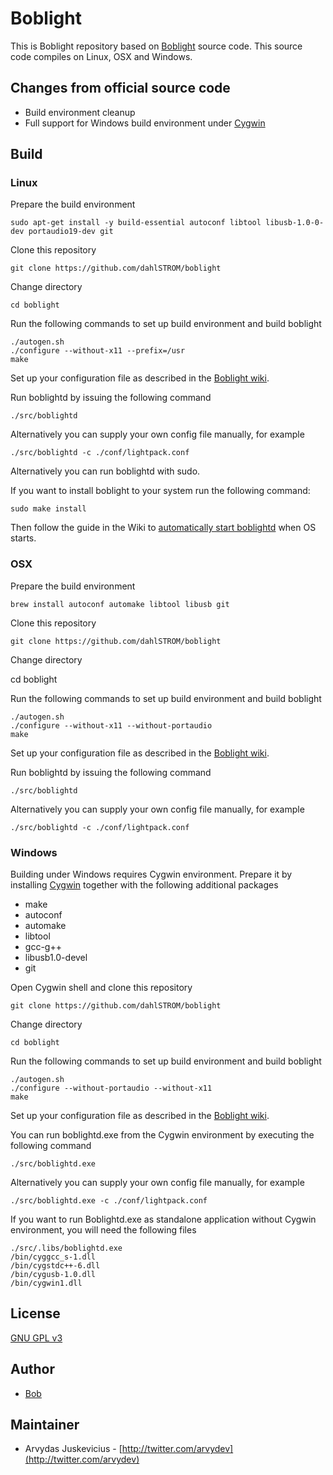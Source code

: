 # Boblight

This is Boblight repository based on [Boblight](https://code.google.com/p/boblight/) source code.
This source code compiles on Linux, OSX and Windows.


## Changes from official source code

* Build environment cleanup
* Full support for Windows build environment under [Cygwin](https://www.cygwin.com/)

## Build

### Linux

Prepare the build environment

	sudo apt-get install -y build-essential autoconf libtool libusb-1.0-0-dev portaudio19-dev git 

Clone this repository

	git clone https://github.com/dahlSTROM/boblight

Change directory

    cd boblight
	
Run the following commands to set up build environment and build boblight

	./autogen.sh
	./configure --without-x11 --prefix=/usr
	make
	
Set up your configuration file as described in the [Boblight wiki](https://code.google.com/p/boblight/wiki/boblightconf). 

Run boblightd by issuing the following command

	./src/boblightd

Alternatively you can supply your own config file manually, for example

	./src/boblightd -c ./conf/lightpack.conf


Alternatively you can run boblightd with sudo.

If you want to install boblight to your system run the following command:

	sudo make install

Then follow the guide in the Wiki to [automatically start boblightd](https://github.com/arvydas/boblight/wiki/Automatically-starting-boblightd-on-Linux) when OS starts.

### OSX

Prepare the build environment

	brew install autoconf automake libtool libusb git

Clone this repository

	git clone https://github.com/dahlSTROM/boblight

Change directory

  cd boblight
	
Run the following commands to set up build environment and build boblight

	./autogen.sh
	./configure --without-x11 --without-portaudio
	make
	
Set up your configuration file as described in the [Boblight wiki](https://code.google.com/p/boblight/wiki/boblightconf). 

Run boblightd by issuing the following command

	./src/boblightd

Alternatively you can supply your own config file manually, for example

	./src/boblightd -c ./conf/lightpack.conf

### Windows

Building under Windows requires Cygwin environment. Prepare it by installing [Cygwin](https://www.cygwin.com/) together with the following additional packages

* make
* autoconf
* automake
* libtool
* gcc-g++
* libusb1.0-devel
* git

Open Cygwin shell and clone this repository

	git clone https://github.com/dahlSTROM/boblight

Change directory

    cd boblight
	
Run the following commands to set up build environment and build boblight

	./autogen.sh
	./configure --without-portaudio --without-x11
	make

Set up your configuration file as described in the [Boblight wiki](https://code.google.com/p/boblight/wiki/boblightconf). 

You can run boblightd.exe from the Cygwin environment by executing the following command

	./src/boblightd.exe

Alternatively you can supply your own config file manually, for example

	./src/boblightd.exe -c ./conf/lightpack.conf

If you want to run Boblightd.exe as standalone application without Cygwin environment, you will need the following files

	./src/.libs/boblightd.exe
	/bin/cyggcc_s-1.dll
	/bin/cygstdc++-6.dll
	/bin/cygusb-1.0.dll
	/bin/cygwin1.dll


## License

[GNU GPL v3](http://www.gnu.org/licenses/gpl.html)
           
## Author

* [Bob](https://code.google.com/u/105397595332940693856/)

## Maintainer

* Arvydas Juskevicius - [http://twitter.com/arvydev](http://twitter.com/arvydev)
